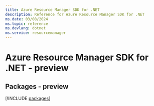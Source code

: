 ```yaml
---
title: Azure Resource Manager SDK for .NET
description: Reference for Azure Resource Manager SDK for .NET
ms.date: 03/08/2024
ms.topic: reference
ms.devlang: dotnet
ms.service: resourcemanager
---
```

# Azure Resource Manager SDK for .NET - preview
## Packages - preview
[!INCLUDE [packages](resource-manager-index.md)]